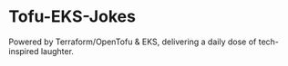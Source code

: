 # Tofu-EKS-Jokes
 Powered by Terraform/OpenTofu & EKS, delivering a daily dose of tech-inspired laughter.
